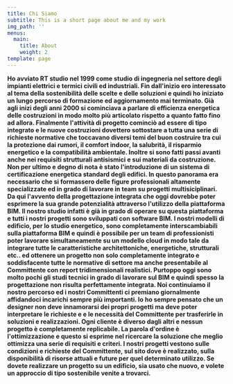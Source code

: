 ```yaml
---
title: Chi Siamo
subtitle: This is a short page about me and my work
img_path: ''
menus:
  main:
    title: About
    weight: 2
template: page
---
```

**Ho avviato RT studio nel 1999 come studio di ingegneria nel settore degli impianti elettrici e termici civili ed industriali. Fin dall'inizio ero interessato al tema della sostenibilità delle scelte e delle soluzioni e quindi ho iniziato un lungo percorso di formazione ed aggiornamento mai terminato. Già agli inizi degli anni 2000 si cominciava a parlare di efficienza energetica delle costruzioni in modo molto più articolato rispetto a quanto fatto fino ad allora. Finalmente l'attività di progetto cominciò ad essere di tipo integrato e le nuove costruzioni dovettero sottostare a tutta una serie di richieste normative che toccavano diversi temi del buon costruire tra cui la protezione dai rumori, il comfort indoor, la salubrità, il risparmio energetico e la compatibilità ambientale. Inoltre si sono fatti passi avanti anche nei requisiti strutturali antisismici e sui materiali da costruzione. Non per ultimo e degno di nota è stato l'introduzione di un sistema di certificazione energetica standard degli edifici. In questo panorama era necessario che si formassero delle figure professionali altamente specializzate ed in grado di lavorare in team su progetti multisiciplinari. Da qui l'avvento della progettazione integrata che oggi dovrebbe poter esprimere la sua grande potenzialità attraverso l'utilizzo della piattaforma BIM. Il nostro studio infatti è già in grado di operare su questa piattaforma e tutti i nostri progetti sono sviluppati con software BIM. I nostri modelli di edificio, per lo studio energetico, sono completamente interscambiabili sulla piattaforma BIM e quindi è possibile per un team di professionisti poter lavorare simultaneamente su un modello cloud in modo tale da integrare tutte le caratteristiche architettoniche, energetiche, strutturali etc.. ed ottenere un progetto non solo completamente integrato e soddisfacente tutte le normative di settore ma anche presentabile al Committente con report tridimensionali realistici. Purtoppo oggi sono molto pochi gli studi tecnici in grado di lavorare sul BIM e quindi spesso la progettazione non risulta perfettamente integrata. Noi continuiamo il nostro percorso ed i nostri Committenti ci premiano giornalmente affidandoci incarichi sempre più importanti. Io ho sempre pensato che  un designer non deve innamorarsi dei propri progetti ma deve poter interpretare le richieste e e le necessità del Committente per trasferirle in soluzioni e realizzazioni. Ogni cliente è diverso dagli altri e nessun progetto è completamente replicabile. La parola d'ordine è l'ottimizzazione e questo si esprime nel ricercare la soluzione che meglio ottimizza una serie di requisiti e criteri. I nostri progetti vestono sulle condizioni e richieste del Committente, sul sito dove è realizzato, sulla disponibilità di risorse attuali e future per quel determinato utilizzo. Se dovete realizzare un progetto su un edificio, sia usato che nuovo, e volete un approccio di tipo sostenibile venite a trovarci.**